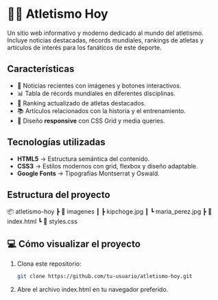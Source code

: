 # 🏃‍♂️ Atletismo Hoy

Un sitio web informativo y moderno dedicado al mundo del atletismo.  
Incluye noticias destacadas, récords mundiales, rankings de atletas y artículos de interés para los fanáticos de este deporte.

## Características
- 📰 Noticias recientes con imágenes y botones interactivos.
- 📊 Tabla de récords mundiales en diferentes disciplinas.
- 🏅 Ranking actualizado de atletas destacados.
- 📚 Artículos relacionados con la historia y el entrenamiento.
- 📱 Diseño **responsive** con CSS Grid y media queries.

## Tecnologías utilizadas
- **HTML5** → Estructura semántica del contenido.
- **CSS3** → Estilos modernos con grid, flexbox y diseño adaptable.
- **Google Fonts** → Tipografías Montserrat y Oswald.

## Estructura del proyecto
📦 atletismo-hoy
┣ 📂 imagenes
┃ ┣ kipchoge.jpg
┃ ┗ maria_perez.jpg
┣ 📜 index.html
┗ 📜 styles.css

## 💻 Cómo visualizar el proyecto
1. Clona este repositorio:
   ```bash
   git clone https://github.com/tu-usuario/atletismo-hoy.git
2. Abre el archivo index.html en tu navegador preferido.

